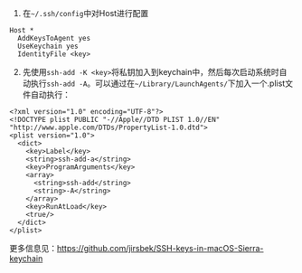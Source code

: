 1. 在`~/.ssh/config`中对Host进行配置
 
  ```
  Host * 
    AddKeysToAgent yes
    UseKeychain yes
    IdentityFile <key>
  ```
  
2. 先使用`ssh-add -K <key>`将私钥加入到keychain中，然后每次启动系统时自动执行`ssh-add -A`。可以通过在`~/Library/LaunchAgents/`下加入一个.plist文件自动执行：

  ```
  <?xml version="1.0" encoding="UTF-8"?>
  <!DOCTYPE plist PUBLIC "-//Apple//DTD PLIST 1.0//EN" "http://www.apple.com/DTDs/PropertyList-1.0.dtd">
  <plist version="1.0">
    <dict>
      <key>Label</key>
      <string>ssh-add-a</string>
      <key>ProgramArguments</key>
      <array>
        <string>ssh-add</string>
        <string>-A</string>
      </array>
      <key>RunAtLoad</key>
      <true/>
    </dict>
  </plist>
  ```
  
  更多信息见：<https://github.com/jirsbek/SSH-keys-in-macOS-Sierra-keychain>
